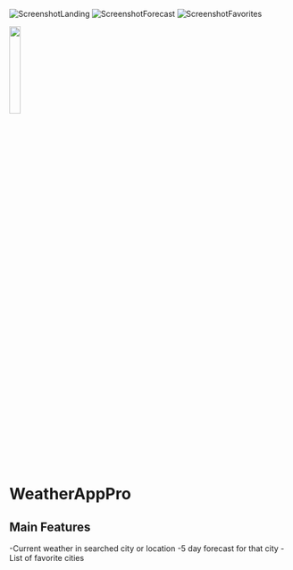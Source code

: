 ![ScreenshotLanding](https://github.com/flashyhuckle/WeatherAppPro/assets/66034170/072d761d-6121-49f8-85fc-da9486d445e9) ![ScreenshotForecast](https://github.com/flashyhuckle/WeatherAppPro/assets/66034170/ca58daf6-0d5e-4cec-8b12-fdb4280ae7e6) ![ScreenshotFavorites](https://github.com/flashyhuckle/WeatherAppPro/assets/66034170/ae74f751-a109-4e02-8b5e-e7449620815f)

<img src="https://github.com/flashyhuckle/WeatherAppPro/assets/66034170/ae74f751-a109-4e02-8b5e-e7449620815f" width=20% height=20%>

# WeatherAppPro

## Main Features
-Current weather in searched city or location
-5 day forecast for that city
-List of favorite cities
